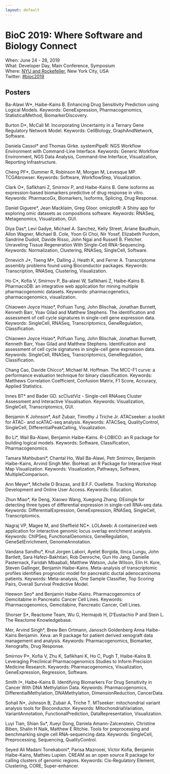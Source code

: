 ```yaml
---
layout: default
---
```

# BioC 2019: Where Software and Biology Connect

When: June 24 - 28, 2019<br />
What: Developer Day, Main Conference, Symposium<br />
Where: [NYU and Rockefeller][venue], New York City, USA<br />
Twitter: [#bioc2019][tweet]

[tweet]: https://twitter.com/hashtag/bioc2019?f=tweets
[venue]: ./travel-accommodations

## Posters

Ba-Alawi W\*, Haibe-Kains B. Enhancing Drug Sensitivity Prediction using Logical Models. Keywords: GeneExpression, Pharmacogenomics, StatisticalMethod, BiomarkerDiscovery.

Burton D\*, McCall M. Incorporating Uncertainty in a Ternary Gene Regulatory Network Model. Keywords: CellBiology, GraphAndNetwork, Software.

Daniela Cassol\* and Thomas Girke. systemPipeR: NGS Workflow Environment with Command-Line Interface. Keywords: Generic Workflow Environment, NGS Data Analysis, Command-line Interface, Visualization, Reporting Infrastructure.

Cheng PF\*, Dummer R, Robinson M, Morgan M, Levesque MP. TCGAbrowser. Keywords: Software, WorkflowStep, Visualization.

Clark O\*, Safikhani Z, Smirnov P, and Haibe-Kains B. Gene isoforms as expression-based biomarkers predictive of drug response in vitro. Keywords: PharmacoGx, Biomarkers, Isoforms, Splicing, Drug Response.

Daniel Giguere\*, Jean Macklaim, Greg Gloor. omicplotR: A Shiny app for exploring omic datasets as compositions	software. Keywords: RNASeq, Metagenomics, Visualization, GUI.

Diya Das\*, Levi Gadye, Michael A. Sanchez, Kelly Street, Ariane Baudhuin, Allon Wagner, Michael B. Cole, Yoon Gi Choi, Nir Yosef, Elizabeth Purdom, Sandrine Dudoit, Davide Risso, John Ngai and Russell B. Fletcher. Unraveling Tissue Regeneration With Single-Cell RNA-Sequencing. Keywords: Normalization, Clustering, RNASeq, SingleCell, Software.

Drnevich J\*, Tseng M\*, Dalling J, Heath K, and Ferrer A. Transcriptome assembly problems found using Bioconductor packages. Keywords: Transcription, RNASeq, Clustering, Visualization.

Ho C\*, Kofia V, Smirnov P, Ba-alawi W, Safikhani Z, Haibe-Kains B. PharmacoDB: an integrative web application for mining multiple pharmacogenomic datasets. Keywords: pharmacogenetics, pharmacogenomics, visualization.

Chiaowen Joyce Hsiao\*, PoYuan Tung, John Blischak, Jonathan Burnett, Kenneth Barr, Yoav Gilad and Matthew Stephens. The identification and assessment of cell cycle signatures in single-cell gene expression data. Keywords: SingleCell, RNASeq, Transcriptomics, GeneRegulation, Classification.

Chiaowen Joyce Hsiao\*, PoYuan Tung, John Blischak, Jonathan Burnett, Kenneth Barr, Yoav Gilad and Matthew Stephens. Identification and assessment of cell cycle signatures in single-cell gene expression data. Keywords: SingleCell, RNASeq, Transcriptomics, GeneRegulation, Classification.

Chang Cao, Davide Chicco\*, Michael M. Hoffman. The MCC-F1 curve: a performance evaluation technique for binary classification. Keywords: Matthews Correlation Coefficient, Confusion Matrix, F1 Score, Accuracy, Applied Statistics.

Innes BT\* and Bader GD. scClustViz - Single-cell RNAseq Cluster Assessment and Interactive Visualisation. Keywords: Visualization, SingleCell, Transcriptomics, GUI.

Benjamin K Johnson\*, Asif Zubair, Timothy J Triche Jr. ATACseeker: a toolkit for ATAC- and scATAC-seq analysis. Keywords: ATACSeq, QualityControl, SingleCell, DifferentialPeakCalling, Visualization.

Bo Li\*, Wail Ba-Alawi, Benjamin Haibe-Kains. R-LOBICO: an R package for building logical models. Keywords: Software, Classification, Pharmacogenomics.

Tamara Mahbubani\*, Chantal Ho, Wail Ba-Alawi, Petr Smirnov, Benjamin Haibe-Kains, Arvind Singh Mer. BioHeat: an R Package for Interactive Heat Map Visualization. Keywords: Visualization, Pathways, Software, MultipleComparison.

Ann Meyer\*, Michelle D Brazas, and B.F.F. Ouellette. Tracking Workshop Development and Online User Access. Keywords: Education.

Zhun Miao\*, Ke Deng, Xiaowo Wang, Xuegong Zhang. DEsingle for detecting three types of differential expression in single-cell RNA-seq data. Keywords: DifferentialExpression, GeneExpression, RNASeq, SingleCell, Transcriptomics.

Nagraj VP, Magee M, and Sheffield NC\*. LOLAweb: A containerized web application for interactive genomic locus overlap enrichment analysis. Keywords: ChIPSeq, FunctionalGenomics, GeneRegulation, GeneSetEnrichment, GenomeAnnotation.

Vandana Sandhu\*, Knut Jorgen Labori, Ayelet Borgida, Ilinca Lungu, John Bartlett, Sara Hafezi-Bakhtiari, Rob Denroche, Gun Ho Jang, Danielle Pasternack, Faridah Mbaabali, Matthew Watson, Julie Wilson, Elin H. Kure, Steven Gallinger, Benjamin Haibe-Kains. Meta-analysis of transcriptomic profiles identifies prognostic model for pancreatic ductal adenocarcinoma patients. Keywords: Meta-analysis, One Sample Classifier, Top Scoring Pairs, Overall Survival Predictive Model.

Heewon Seo\* and Benjamin Haibe-Kains. Pharmacogenomics of Gemcitabine in  Pancreatic Cancer Cell Lines. Keywords: Pharmacogenomics, Gemcitabine, Pancreatic Cancer, Cell Lines.

Shorser S\*, Reactome Team, Wu G, Hermajob H, D’Eustachio P and Stein L. The Reactome Knowledgebase.

Mer, Arvind Singh\*, Brew Ben Ortmann, Janosch Goldenberg Anna Haibe-Kains Benjamin.  Xeva: an R package for patient derived xenograft data management and analysis. Keywords: Pharmacogenomics, Biomarker, Xenografts, Drug Response.

Smirnov P\*, Kofia V, Zhu K, Safikhani K, Ho C, Pugh T, Haibe-Kains B. Leveraging Preclinical Pharmacogenomics Studies to Inform Precision Medicine Research. Keywords: Pharmacogenomics, Visualization, GeneExpression, Regression, Software.

Smith I\*, Haibe-Kains B. Identifying Biomarkers For Drug Sensitivity in Cancer With DNA Methylation Data. Keywords: Pharmacogenomics, DifferentialMethylation, DNAMethylation, DimensionReduction, CancerData.

Sohail N\*, Johnson B, Zubair A, Triche T. MTseeker: mitochondrial variant analysis tools for Bioconductor. Keywords: MitochondrialVariation, VariantAnnotation, FunctionalPrediction, DataRepresentation, Visualization.

Luyi Tian, Shian Su\*, Xueyi Dong, Daniela Amann-Zalcenstein, Christine Biben, Shalin H Naik, Matthew E Ritchie. Tools for preprocessing and benchmarking single cell RNA-sequencing data. Keywords: SingleCell, Preprocessing, Sequencing, QualityControl.

Seyed Ali Madani Tonekaboni\*, Parisa Mazrooei, Victor Kofia, Benjamin Haibe-Kains, Mathieu Lupien. CREAM as an open source R package for calling clusters of genomic regions. Keywords: Cis-Regulatory Element, Clustering, CORE, Super-enhancer.
